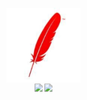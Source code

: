 <br>

<div align="center">
    <img src="https://github.com/GetMyOffers/Nebulas-Learn/blob/master/53F082D5DC4063B7FAAFAAFBB5CD7118.jpg" width="150px">
    <br>
    <a href=""> <img src="https://img.shields.io/badge/%3E-algorithm-red.svg"></a> <a href=""> <img src="https://img.shields.io/badge/%3E-leetcode-red.svg"></a> 
</div>

